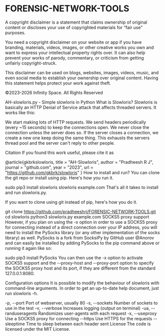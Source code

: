 # FORENSIC-NETWORK-TOOLS

A copyright disclaimer is a statement that claims ownership of original content or discloses your use of copyrighted materials for “fair use” purposes.

You need a copyright disclaimer on your website or app if you have branding, materials, videos, images, or other creative works you own and want to express your intellectual property rights over. It can also help prevent your works of parody, commentary, or criticism from getting unfairly copyright-struck.

This disclaimer can be used on blogs, websites, images, videos, music, and even social media to establish your ownership over original content. Having this statement helps protect your work against theft.

©2023-2026 Infinity Space. All Rights Reserved 

AH-slowloris.py - Simple slowloris in Python
What is Slowloris?
Slowloris is basically an HTTP Denial of Service attack that affects threaded servers. It works like this:

We start making lots of HTTP requests.
We send headers periodically (every ~15 seconds) to keep the connections open.
We never close the connection unless the server does so. If the server closes a connection, we create a new one keep doing the same thing.
This exhausts the servers thread pool and the server can't reply to other people.

Citation
If you found this work useful, please cite it as

@article{gkbrkslowloris,
  title = "AH-Slowloris",
  author = "Pradheesh R J",
  journal = "github.com",
  year = "2023",
  url = "https://github.com/gkbrk/slowloris"
}
How to install and run?
You can clone the git repo or install using pip. Here's how you run it.

sudo pip3 install slowloris
slowloris example.com
That's all it takes to install and run slowloris.py.

If you want to clone using git instead of pip, here's how you do it.

git clone https://github.com/pradheeshrj/FORENSIC-NETWORK-TOOLS.git
cd slowloris
python3 slowloris.py example.com
SOCKS5 proxy support
However, if you plan on using the -x option in order to use a SOCKS5 proxy for connecting instead of a direct connection over your IP address, you will need to install the PySocks library (or any other implementation of the socks library) as well. PySocks is a fork from SocksiPy by GitHub user @Anorov and can easily be installed by adding PySocks to the pip command above or running it again like so:

sudo pip3 install PySocks
You can then use the -x option to activate SOCKS5 support and the --proxy-host and --proxy-port option to specify the SOCKS5 proxy host and its port, if they are different from the standard 127.0.0.1:8080.

Configuration options
It is possible to modify the behaviour of slowloris with command-line arguments. In order to get an up-to-date help document, just run slowloris -h.

-p, --port
Port of webserver, usually 80
-s, --sockets
Number of sockets to use in the test
-v, --verbose
Increases logging (output on terminal)
-ua, --randuseragents
Randomizes user-agents with each request
-x, --useproxy
Use a SOCKS5 proxy for connecting
--https
Use HTTPS for the requests
--sleeptime
Time to sleep between each header sent
License
The code is licensed under the MIT License.
